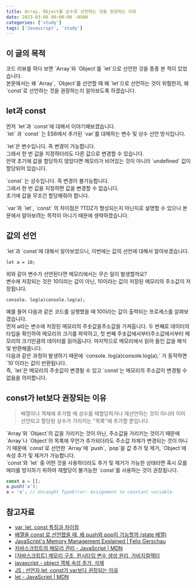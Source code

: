 ```yaml
---
title: Array, Object를 상수로 선언하는 것을 권장하는 이유
date: 2023-03-08 00:00:00 -0500
categories: ['study']
tags: ['Javascript', 'study']
---
```


## 이 글의 목적

<p>
코드 리뷰를 하다 보면 `Array`와 `Object`를 `let`으로 선언한 것을 종종 본 적이 있었습니다.
<br />
본문에서는 왜 `Array`, `Object`를 선언할 때 왜 `let`으로 선언하는 것이 위험한지, 왜 `const`로 선언하는 것을 권장하는지 알아보도록 하겠습니다.
</p>

## let과 const

<p>
먼저 `let`과 `const`에 대해서 이야기해보겠습니다.
<br />
`let` 과 `const` 는 ES6에서 추가된 `var`를 대체하는 변수 및 상수 선언 방식입니다.
</p>

<p>
`let`은 변수입니다. 즉 변경이 가능합니다.
<br />
그래서 한 번 값을 지정하더라도 다른 값으로 변경할 수 있습니다.
<br />
만약 초기에 값을 할당하지 않았다면 메모리가 비어있는 것이 아니라 `undefined` 값이 할당되어 있습니다.
</p>

<p>
`const` 는 상수입니다. 즉 변경이 불가능합니다.
<br />
그래서 한 번 값을 지정하면 값을 변경할 수 없습니다.
<br />
초기에 값을 무조건 할당해줘야 합니다.
</p>

<p>
`var`와 `let`, `const` 의 차이점은 ?TDZ가 형성되는지 아닌지로 설명할 수 있으나 본문에서 알아보려는 목적이 아니기 때문에 생략하겠습니다.
</p>

## 값의 선언

<p>
`let`과 `const`에 대해서 알아보았으니, 이번에는 값의 선언에 대해서 알아보겠습니다.
</p>

```JSXjsx
let a = 10;
```

<p>
위와 같이 변수가 선언된다면 메모리에서는 무슨 일이 발생할까요?
<br />
변수에 저장되는 것은 10이라는 값이 아닌, 10이라는 값이 저장된 메모리의 주소값이 저장됩니다.
</p>

```JSXjsx
console. log(a)console.log(a);
```

<p>
예를 들어 다음과 같은 코드를 실행했을 때 10이라는 값이 출력되는 프로세스를 살펴보겠습니다.
<br />
먼저 a라는 변수에 저장된 메모리의 주솟값을주소값을 가져옵니다. 두 번째로 데이터의 타입을 확인하여 메모리의 크기를 파악하고, 첫 번째 주솟값에서부터주소값에서부터 메모리의 크기만큼의 데이터를 읽어옵니다. 마지막으로 메모리에서 읽어 들인 값을 해석 및 반환해줍니다.
<br />
다음과 같은 과정이 발생하기 때문에 `console. log(a)console.log(a);` 가 동작하면 `10`이라는 값이 반환됩니다.
<br />
즉, `let`은 메모리의 주솟값이 변경될 수 있고 `const`는 메모리의 주소값이 변경될 수 없음을 의미합니다.
</p>

## const가 let보다 권장되는 이유

> 배열이나 객체에 추가할 때 상수를 재할당하거나 재선언하는 것이 아니라 이미 선언되고 할당된 상수가 가리키는 "목록"에 추가할 뿐입니다.

<p>
`Array`와 `Object`의 값을 가리키는 것이 아닌, 주소값을 가리키는 것이기 때문에 `Array`나 `Object`의 목록에 무언가 추가되더라도 주소값 자체가 변경되는 것이 아니기 때문에 `const`로 선언한 `Array`에 `push`, `pop`을 값 추가 및 제거, `Object`에 속성 추가 및 제거가 가능합니다.
<br />
`const`와 `let` 중 어떤 것을 사용하더라도 추가 및 제거가 가능한 상태라면 혹시 모를 에러를 방지하기 위하여 재할당이 불가능한 `const`를 사용하는 것이 권장됩니다.
</p>

```jsx
const a = [];
a.push('a');
a = 'a'; // Uncaught TypeError: Assignment to constant variable.
```

## 참고자료

- [var, let, const 특징과 차이점](https://velog.io/@haleyjun/JavaScript-var-let-const-%EC%B0%A8%EC%9D%B4%EC%A0%90)
- [배열을 const 로 선언했을 때, 왜 push와 pop이 가능할까 (state 배열)](https://morohaji.tistory.com/55)
- [JavaScript's Memory Management Explained | Felix Gerschau](https://felixgerschau.com/javascript-memory-management/)
- [자바스크립트의 메모리 관리 - JavaScript | MDN](https://developer.mozilla.org/ko/docs/Web/JavaScript/Memory_Management)
- [[자바스크립트] 메모리 구조, 원시타입 변수 생성 원리, 가비지컬렉터](https://curryyou.tistory.com/275)
- [javascript - object 객체 속성 추가, 삭제](https://m.blog.naver.com/designondo/221251431632)
- [JS : 선언자 let, const가 var보다 권장되는 이유](https://wnsdufdl.tistory.com/40)
- [let - JavaScript | MDN](https://developer.mozilla.org/ko/docs/Web/JavaScript/Reference/Statements/let)
